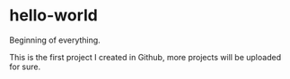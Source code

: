 # hello-world
Beginning of everything.

This is the first project I created in Github, more projects will be uploaded for sure.
